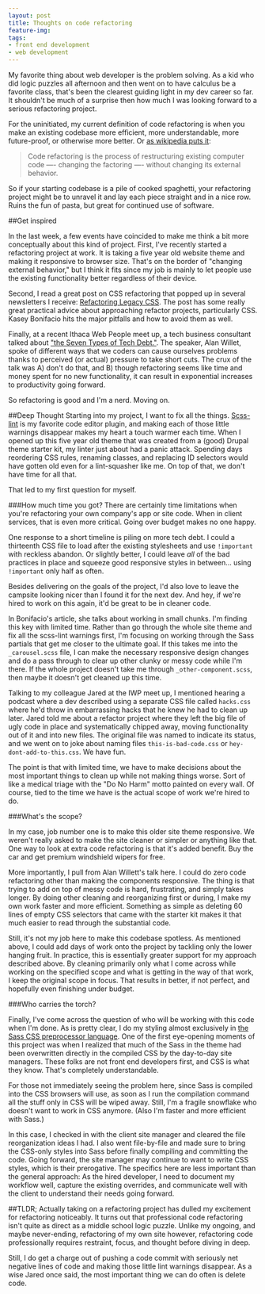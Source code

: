 ```yaml
---
layout: post
title: Thoughts on code refactoring
feature-img:
tags:
- front end development
- web development
---
```


My favorite thing about web developer is the problem solving. As a kid who did logic puzzles all afternoon and then went on to have calculus be a favorite class, that's been the clearest guiding light in my dev career so far. It shouldn't be much of a surprise then how much I was looking forward to a serious refactoring project.

For the uninitiated, my current definition of code refactoring is when you make an existing codebase more efficient, more understandable, more future-proof, or otherwise more better. Or [as wikipedia puts it](https://en.wikipedia.org/wiki/Code_refactoring):

> Code refactoring is the process of restructuring existing computer code —- changing the factoring —- without changing its external behavior.

So if your starting codebase is a pile of cooked spaghetti, your refactoring project might be to unravel it and lay each piece straight and in a nice row. Ruins the fun of pasta, but great for continued use of software.

##Get inspired

In the last week, a few events have coincided to make me think a bit more conceptually about this kind of project. First, I've recently started a refactoring project at work. It is taking a five year old website theme and making it responsive to browser size. That's on the border of "changing external behavior," but I think it fits since my job is mainly to let people use the existing functionality better regardless of their device.

Second, I read a great post on CSS refactoring that popped up in several newsletters I receive: [Refactoring Legacy CSS](http://seesparkbox.com/foundry/refactoring_legacy_css). The post has some really great practical advice about approaching refactor projects, particularly CSS. Kasey Bonifacio hits the major pitfalls and how to avoid them as well.

Finally, at a recent Ithaca Web People meet up, a tech business consultant talked about ["the Seven Types of Tech Debt."](http://www.meetup.com/ithaca-web-people/events/230119785/). The speaker, Alan Willet, spoke of different ways that we coders can cause ourselves problems thanks to perceived (or actual) pressure to take short cuts. The crux of the talk was A) don't do that, and B) though refactoring seems like time and money spent for no new functionality, it can result in exponential increases to productivity going forward.

So refactoring is good and I'm a nerd. Moving on.

##Deep Thought
Starting into my project, I want to fix all the things. [Scss-lint](https://github.com/brigade/scss-lint/) is my favorite code editor plugin, and making each of those little warnings disappear makes my heart a touch warmer each time. When I opened up this five year old theme that was created from a (good) Drupal theme starter kit, my linter just about had a panic attack. Spending days reordering CSS rules, renaming classes, and replacing ID selectors would have gotten old even for a lint-squasher like me. On top of that, we don't have time for all that.

That led to my first question for myself.

###How much time you got?
There are certainly time limitations when you're refactoring your own company's app or site code. When in client services, that is even more critical. Going over budget makes no one happy.

One response to a short timeline is piling on more tech debt. I could a thirteenth CSS file to load after the existing stylesheets and use `!important` with reckless abandon. Or slightly better, I could leave _all_ of the bad practices in place and squeeze good responsive styles in between... using `!important` only half as often.

Besides delivering on the goals of the project, I'd also love to leave the campsite looking nicer than I found it for the next dev. And hey, if we're hired to work on this again, it'd be great to be in cleaner code.

In Bonifacio's article, she talks about working in small chunks. I'm finding this key with limited time. Rather than go through the whole site theme and fix all the scss-lint warnings first, I'm focusing on working through the Sass partials that get me closer to the ultimate goal. If this takes me into the `_carousel.scss` file, I can make the necessary responsive design changes and do a pass through to clear up other clunky or messy code while I'm there.  If the whole project doesn't take me through `_other-component.scss`, then maybe it doesn't get cleaned up this time.

Talking to my colleague Jared at the IWP meet up, I mentioned hearing a podcast where a dev described using a separate CSS file called `hacks.css` where he'd throw in embarrassing hacks that he knew he had to clean up later. Jared told me about a refactor project where they left the big file of ugly code in place and systematically chipped away, moving functionality out of it and into new files. The original file was named to indicate its status, and we went on to joke about naming files `this-is-bad-code.css` or `hey-dont-add-to-this.css`. We have fun.

The point is that with limited time, we have to make decisions about the most important things to clean up while not making things worse. Sort of like a medical triage with the "Do No Harm" motto painted on every wall. Of course, tied to the time we have is the actual scope of work we're hired to do.

###What's the scope?

In my case, job number one is to make this older site theme responsive. We weren't really asked to make the site cleaner or simpler or anything like that. One way to look at extra code refactoring is that it's added benefit. Buy the car and get premium windshield wipers for free.

More importantly, I pull from Alan Willett's talk here. I could do zero code refactoring other than making the components responsive. The thing is that trying to add on top of messy code is hard, frustrating, and simply takes longer. By doing other cleaning and reorganizing first or during, I make my own work faster and more efficient. Something as simple as deleting 60 lines of empty CSS selectors that came with the starter kit makes it that much easier to read through the substantial code.

Still, it's not my job here to make this codebase spotless. As mentioned above, I could add days of work onto the project by tackling only the lower hanging fruit. In practice, this is essentially greater support for my approach described above. By cleaning primarily only what I come across while working on the specified scope and what is getting in the way of that work, I keep the original scope in focus. That results in better, if not perfect, and hopefully even finishing under budget.

###Who carries the torch?

Finally, I've come across the question of who will be working with this code when I'm done. As is pretty clear, I do my styling almost exclusively in [the Sass CSS preprocessor language](http://sass-lang.com/). One of the first eye-opening moments of this project was when I realized that much of the Sass in the theme had been overwritten directly in the compiled CSS by the day-to-day site managers. These folks are not front end developers first, and CSS is what they know. That's completely understandable.

For those not immediately seeing the problem here, since Sass is compiled into the CSS browsers will use, as soon as I run the compilation command all the stuff only in CSS will be wiped away. Still, I'm a fragile snowflake who doesn't want to work in CSS anymore. (Also I'm faster and more efficient with Sass.)

In this case, I checked in with the client site manager and cleared the file reorganization ideas I had. I also went file-by-file and made sure to bring the CSS-only styles into Sass before finally compiling and committing the code. Going forward, the site manager may continue to want to write CSS styles, which is their prerogative. The specifics here are less important than the general approach: As the hired developer, I need to document my workflow well, capture the existing overrides, and communicate well with the client to understand their needs going forward.

##TLDR;
Actually taking on a refactoring project has dulled my excitement for refactoring noticeably. It turns out that professional code refactoring isn't quite as direct as a middle school logic puzzle. Unlike my ongoing, and maybe never-ending, refactoring of my own site however, refactoring code professionally requires restraint, focus, and thought before diving in deep.

Still, I do get a charge out of pushing a code commit with seriously net negative lines of code and making those little lint warnings disappear. As a wise Jared once said, the most important thing we can do often is delete code.